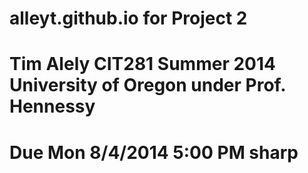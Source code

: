 # alleyt.github.io for Project 2
# Tim Alely CIT281 Summer 2014 University of Oregon under Prof. Hennessy
# Due Mon 8/4/2014 5:00 PM sharp
